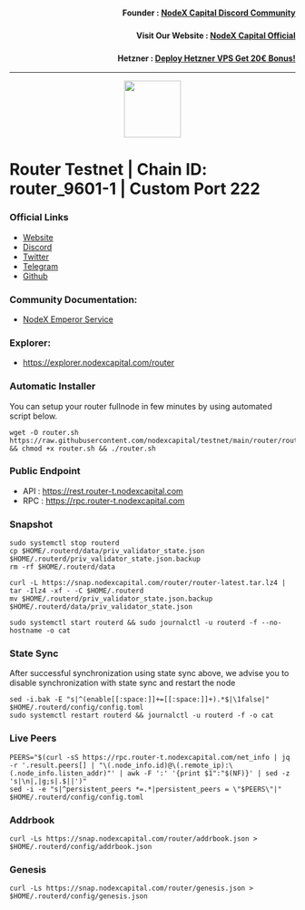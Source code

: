 <h3><p style="font-size:14px" align="right">Founder :
<a href="https://discord.gg/bDUAwZhqBb" target="_blank">NodeX Capital Discord Community</a></p></h3>
<h3><p style="font-size:14px" align="right">Visit Our Website :
<a href="https://nodexcapital.com" target="_blank">NodeX Capital Official</a></p></h3>
<h3><p style="font-size:14px" align="right">Hetzner :
<a href="https://hetzner.cloud/?ref=bMTVi7dcwSgA" target="_blank">Deploy Hetzner VPS Get 20€ Bonus!</a></h3>
<hr>

<p align="center">
  <img height="100" height="100"  src="https://www.routerprotocol.com/_nuxt/img/logoNew.f8de0bf.svg">
</p>

# Router Testnet | Chain ID: router_9601-1 | Custom Port 222

### Official Links
- [Website](https://www.routerprotocol.com/)
- [Discord](https://discord.gg/7hBuaVkNMv)
- [Twitter](https://twitter.com/routerprotocol)
- [Telegram](https://t.me/routerprotocol)
- [Github](https://github.com/router-protocol)
### Community Documentation:
- [NodeX Emperor Service](https://github.com/nodexcapital/testnet/tree/main/router)

### Explorer:
- https://explorer.nodexcapital.com/router

### Automatic Installer
You can setup your router fullnode in few minutes by using automated script below.
```
wget -O router.sh https://raw.githubusercontent.com/nodexcapital/testnet/main/router/router.sh && chmod +x router.sh && ./router.sh
```
### Public Endpoint

- API : https://rest.router-t.nodexcapital.com
- RPC : https://rpc.router-t.nodexcapital.com

### Snapshot
```
sudo systemctl stop routerd
cp $HOME/.routerd/data/priv_validator_state.json $HOME/.routerd/priv_validator_state.json.backup
rm -rf $HOME/.routerd/data

curl -L https://snap.nodexcapital.com/router/router-latest.tar.lz4 | tar -Ilz4 -xf - -C $HOME/.routerd
mv $HOME/.routerd/priv_validator_state.json.backup $HOME/.routerd/data/priv_validator_state.json

sudo systemctl start routerd && sudo journalctl -u routerd -f --no-hostname -o cat
```

### State Sync
After successful synchronization using state sync above, we advise you to disable synchronization with state sync and restart the node
```
sed -i.bak -E "s|^(enable[[:space:]]+=[[:space:]]+).*$|\1false|" $HOME/.routerd/config/config.toml
sudo systemctl restart routerd && journalctl -u routerd -f -o cat
```

### Live Peers
```
PEERS="$(curl -sS https://rpc.router-t.nodexcapital.com/net_info | jq -r '.result.peers[] | "\(.node_info.id)@\(.remote_ip):\(.node_info.listen_addr)"' | awk -F ':' '{print $1":"$(NF)}' | sed -z 's|\n|,|g;s|.$||')"
sed -i -e "s|^persistent_peers *=.*|persistent_peers = \"$PEERS\"|" $HOME/.routerd/config/config.toml
```
### Addrbook
```
curl -Ls https://snap.nodexcapital.com/router/addrbook.json > $HOME/.routerd/config/addrbook.json
```
### Genesis
```
curl -Ls https://snap.nodexcapital.com/router/genesis.json > $HOME/.routerd/config/genesis.json
```